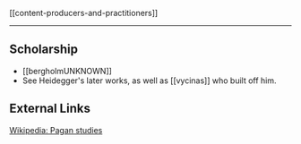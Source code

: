 [[content-producers-and-practitioners]]

---

## Scholarship
- [[bergholmUNKNOWN]]
- See Heidegger's later works, as well as [[vycinas]] who built off him.

## External Links
[Wikipedia: Pagan studies](https://en.wikipedia.org/wiki/Pagan-studies)
